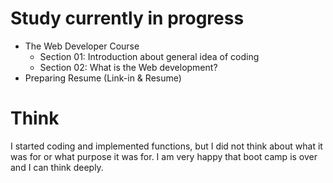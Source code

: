 # Study currently in progress

  - The Web Developer Course 
    - Section 01: Introduction about general idea of coding
    - Section 02: What is the Web development?
  - Preparing Resume (Link-in & Resume)


# Think
I started coding and implemented functions, but I did not think about what it was for or what purpose it was for. I am very happy that boot camp is over and I can think deeply.